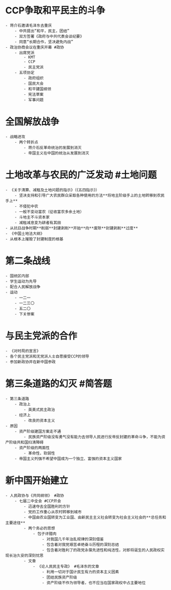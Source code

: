 # CCP争取和平民主的斗争
	- 蒋介石邀请毛泽东去重庆
		- 中共提出“和平，民主，团结”
		- 双方签署《政府与中共代表会谈纪要》
		- 同意“长期合作，坚决避免内战”
	- 政治协商会议在重庆开幕 #政协
		- 出席党派
			- KMT
			- CCP
			- 民主党派
		- 五项协定
			- 政府组织
			- 国民大会
			- 和平建国纲领
			- 宪法草案
			- 军事问题
# 全国解放战争
	- 战略进攻
		- 两个转折点
			- 蒋介石反革命统治的发展到消灭
			- 帝国主义在中国的统治从发展到消灭
# 土地改革与农民的广泛发动 #土地问题
	- 《关于清算、减租及土地问题的指示》（《五四指示》）
		- 坚决支持和引导广大农民群众采取各种使用的方法**将地主阶级手上的土地转移到农民手上**
		- 不侵犯中农
		- 一般不变动富农（征收富农多余土地）
		- 斗地主不斗资本家
		- 减租减息变为耕者有其田
	- 从抗日战争时期**削弱**封建剥削**开始**向**废除**封建剥削**过度**
	- 《中国土地法大纲》
	- 从根本上摧毁了封建制度的根基
# 第二条战线
	- 国统区内部
	- 学生运动为先导
	- 配合人民解放战争
	- 运动
		- 一二一
		- 一二三〇
		- 五二〇
		- 下关惨案
# 与民主党派的合作
	- 《对时局的宣言》
	- 各个民主党派和无党派人士自愿接受CCP的领导
	- 参加新政协并在新中国参政
# 第三条道路的幻灭 #简答题
	- 第三条道路
		- 政治上
			- 英美式民主政治
		- 经济上
			- 改良的资本主义
	- 原因
		- 资产阶级建国方案走不通
			- 民族资产阶级没有勇气没有能力去领导人民进行反帝反封建的革命斗争，不能为资产阶级共和国扫清障碍
		- 资产阶级的两面性
			- 革命性，软弱性
		- 帝国主义列强不希望中国成为一个独立、富强的资本主义国家
# 新中国开始建立
	- 人民政协与《共同纲领》 #政协
		- 七届二中全会 #CCP开会
			- 迅速夺去全国胜利的方针
			- 党的工作重心从农村转移到城市
			- 中国由农业国转变为工业国、由新民主主义社会转变为社会主义社会的**总任务和主要途径**
			- 两个务必的思想
				- 包子评腊肉
					- 对我国几千年治乱规律的深刻借鉴
					- 包含着对我党艰苦卓绝奋斗历程的深刻总结
					- 包含着对胜利了的政党永葆先进性和纯洁性，对即将诞生的人民政权实现长治久安的深刻忧思
			- 文章
				- 《论人民民主专政》 #毛泽东的文章
					- 利用一切对于国计民生有力的资本主义因素
					- 团结民族资产阶级
					- 资产阶级不作为领导者，也不应当在国家政权中占主要地位